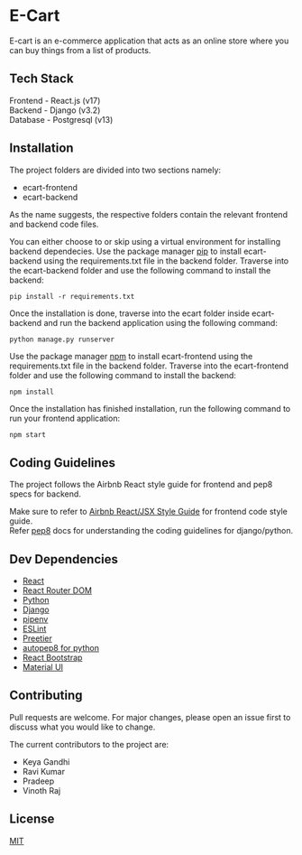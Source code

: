 # E-Cart

E-cart is an e-commerce application that acts as an online store where you can buy things from a list of products.

## Tech Stack

Frontend - React.js (v17)  
Backend - Django (v3.2)  
Database - Postgresql (v13)

## Installation

The project folders are divided into two sections namely:

* ecart-frontend
* ecart-backend

As the name suggests, the respective folders contain the relevant frontend and backend code files.

You can either choose to or skip using a virtual environment for installing backend dependecies. Use the package manager [pip](https://pip.pypa.io/en/stable/) to install ecart-backend using the requirements.txt file in the backend folder. Traverse into the ecart-backend folder and use the following command to install the backend: 

```terminal
pip install -r requirements.txt 
```
Once the installation is done, traverse into the ecart folder inside ecart-backend and run the backend application using the following command:

```terminal
python manage.py runserver 
```

Use the package manager [npm](https://www.npmjs.com/) to install ecart-frontend using the requirements.txt file in the backend folder. Traverse into the ecart-frontend folder and use the following command to install the backend:

```terminal
npm install
```
Once the installation has finished installation, run the following command to run your frontend application:

```bash
npm start
```

## Coding Guidelines

The project follows the Airbnb React style guide for frontend and pep8 specs for backend.

Make sure to refer to [Airbnb React/JSX Style Guide](https://airbnb.io/javascript/react/) for frontend code style guide.  
Refer [pep8](https://www.python.org/dev/peps/pep-0008/) docs for understanding the coding guidelines for django/python.  

## Dev Dependencies

* [React](https://reactjs.org/)
* [React Router DOM](https://reactrouter.com/web/guides/quick-start)
* [Python](https://www.python.org/)
* [Django](https://www.djangoproject.com/)
* [pipenv](https://pypi.org/project/pipenv/)
* [ESLint](https://eslint.org/)
* [Preetier](https://prettier.io/)
* [autopep8 for python](https://pypi.org/project/autopep8/)
* [React Bootstrap](https://react-bootstrap.github.io/)
* [Material UI](https://mui.com/)

## Contributing
Pull requests are welcome. For major changes, please open an issue first to discuss what you would like to change.

The current contributors to the project are:
* Keya Gandhi
* Ravi Kumar
* Pradeep
* Vinoth Raj

## License
[MIT](https://choosealicense.com/licenses/mit/)
